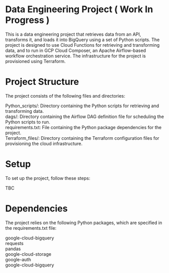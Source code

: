 # Data Engineering Project ( Work In Progress ) 
This is a data engineering project that retrieves data from an API, transforms it, and loads it into BigQuery using a set of Python scripts. The project is designed to use Cloud Functions for retrieving and transforming data, and to run in GCP Cloud Composer, an Apache Airflow-based workflow orchestration service. The infrastructure for the project is provisioned using Terraform.

# Project Structure
The project consists of the following files and directories:

Python_scripts/: Directory containing the Python scripts for retrieving and transforming data. <br>
dags/: Directory containing the Airflow DAG definition file for scheduling the Python scripts to run. <br>
requirements.txt: File containing the Python package dependencies for the project. <br>
Terraform_files/: Directory containing the Terraform configuration files for provisioning the cloud infrastructure. <br>

# Setup
To set up the project, follow these steps:

TBC 

# Dependencies
The project relies on the following Python packages, which are specified in the requirements.txt file:

google-cloud-bigquery <br>
requests <br>
pandas <br>
google-cloud-storage <br>
google-auth <br>
google-cloud-bigquery <br>
